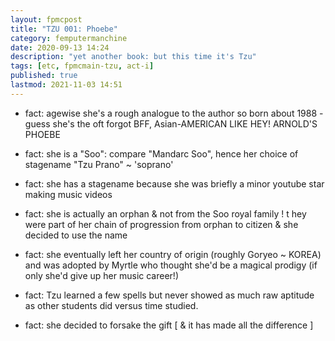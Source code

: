 ```yaml
---
layout: fpmcpost
title: "TZU 001: Phoebe"
category: femputermanchine
date: 2020-09-13 14:24
description: "yet another book: but this time it's Tzu"
tags: [etc, fpmcmain-tzu, act-i]
published: true
lastmod: 2021-11-03 14:51
---
```

[//]: # (  9/13/20  -added)
[//]: # ( 10/15/21  -linkout removed)
[//]: # ( 11/03/21  -title added)

* fact: agewise she's a rough analogue to the author so born about 1988 - guess she's the oft forgot BFF, Asian-AMERICAN LIKE HEY! ARNOLD'S PHOEBE

* fact: she is a "Soo": compare "Mandarc Soo", hence her choice of stagename "Tzu Prano" ~ 'soprano'

* fact: she has a stagename because she was briefly a minor youtube star making music videos

* fact: she is actually an orphan & not from the Soo royal family ! t hey were part of her chain of progression from orphan to citizen & she decided to use the name

* fact: she eventually left her country of origin (roughly Goryeo ~ KOREA) and was adopted by Myrtle who thought she'd be a magical prodigy (if only she'd give up her music career!)

* fact: Tzu learned a few spells but never showed as much raw aptitude as other students did versus time studied.

* fact: she decided to forsake the gift [ & it has made all the difference ]


